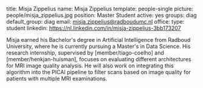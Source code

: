 title: Misja Zippelius
name: Misja Zippelius
template: people-single
picture: people/misja_zippelius.jpg
position: Master Student
active: yes
groups: diag
default_group: diag
email: misja.zippelius@radboudumc.nl
office:
type: student
linkedin: https://nl.linkedin.com/in/misja-zippelius-3bb173207

Misja earned his Bachelor's degree in Artificial Intelligence from Radboud University, where he is currently pursuing a Master's in Data Science. His research internship, supervised by [member/tiago-coelho] and [member/henkjan-huisman], focuses on evaluating different architectures for MRI image quality analysis. He will also work on integrating this algorithm into the PICAI pipeline to filter scans based on image quality for patients with multiple MRI examinations.
